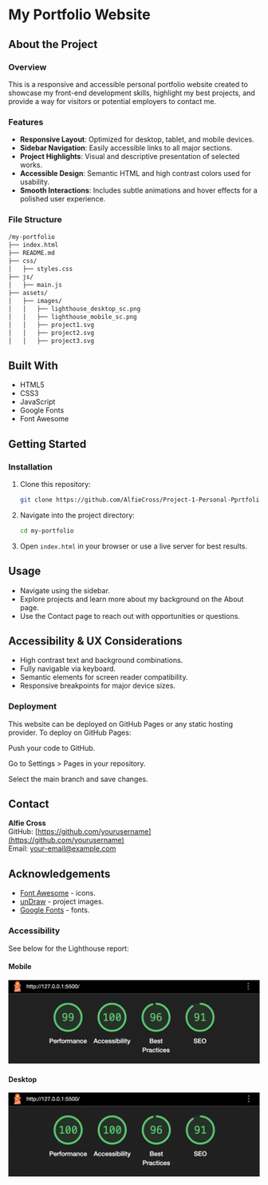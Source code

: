 # My Portfolio Website

## About the Project

### Overview
This is a responsive and accessible personal portfolio website created to showcase my front-end development skills, highlight my best projects, and provide a way for visitors or potential employers to contact me.

### Features
- **Responsive Layout**: Optimized for desktop, tablet, and mobile devices.
- **Sidebar Navigation**: Easily accessible links to all major sections.
- **Project Highlights**: Visual and descriptive presentation of selected works.
- **Accessible Design**: Semantic HTML and high contrast colors used for usability.
- **Smooth Interactions**: Includes subtle animations and hover effects for a polished user experience.

### File Structure
```
/my-portfolio
├── index.html
├── README.md
├── css/
│   ├── styles.css
├── js/
│   ├── main.js
├── assets/
│   ├── images/
│   │   ├── lighthouse_desktop_sc.png
│   │   ├── lighthouse_mobile_sc.png
│   │   ├── project1.svg
│   │   ├── project2.svg
│   │   ├── project3.svg
```

## Built With
- HTML5
- CSS3
- JavaScript
- Google Fonts
- Font Awesome

## Getting Started

### Installation
1. Clone this repository:
   ```bash
   git clone https://github.com/AlfieCross/Project-1-Personal-Pprtfolio-Website.git
   ```
2. Navigate into the project directory:
   ```bash
   cd my-portfolio
   ```
3. Open `index.html` in your browser or use a live server for best results.

## Usage
- Navigate using the sidebar.
- Explore projects and learn more about my background on the About page.
- Use the Contact page to reach out with opportunities or questions.

## Accessibility & UX Considerations
- High contrast text and background combinations.
- Fully navigable via keyboard.
- Semantic elements for screen reader compatibility.
- Responsive breakpoints for major device sizes.

### Deployment
This website can be deployed on GitHub Pages or any static hosting provider. To deploy on GitHub Pages:

Push your code to GitHub.

Go to Settings > Pages in your repository.

Select the main branch and save changes.

## Contact
**Alfie Cross**  
GitHub: [https://github.com/yourusername](https://github.com/yourusername)  
Email: your-email@example.com

## Acknowledgements
* [Font Awesome](https://fontawesome.com/) - icons.
* [unDraw](https://undraw.co/) - project images.
* [Google Fonts](https://fonts.google.com/) - fonts.

### Accessibility 
See below for the Lighthouse report:
#### Mobile
![LighthouseReportMobile](/assets/images/lighthouse_mobile_sc.png)

#### Desktop
![LighthouseReportDesktop](/assets/images/lighthouse_desktop_sc.png)
